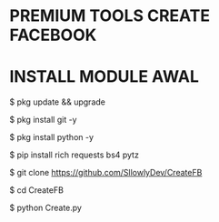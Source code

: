 # PREMIUM TOOLS CREATE FACEBOOK
# INSTALL MODULE AWAL 

$ pkg update && upgrade

$ pkg install git -y

$ pkg install python -y

$ pip install rich requests bs4 pytz

$ git clone https://github.com/SllowlyDev/CreateFB

$ cd CreateFB

$ python Create.py
